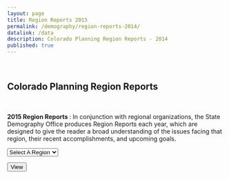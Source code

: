 ```yaml
---
layout: page
title: Region Reports 2015
permalink: /demography/region-reports-2014/
datalink: /data
description: Colorado Planning Region Reports - 2014
published: true
---
```


<br />

## Colorado Planning Region Reports

<br />

<p><strong>2015 Region Reports </strong>: In conjunction with regional organizations, the State Demography Office produces Region Reports each year, which are designed to give the reader a broad understanding of the issues facing that region, their recent accomplishments, and upcoming goals.</p>

<select id="regrpt" size="1">
<option value="" selected="selected">Select A Region</option>
<option value="https://drive.google.com/uc?export=download&id=0ByjImPUKASTTLVFRTDBzN3h6MW8">Region 1</option>
<option value="(https://drive.google.com/uc?export=download&id=0ByjImPUKASTTSnRfTHVROGc3Y00)">Region 2</option>
<option value="(https://drive.google.com/uc?export=download&id=0ByjImPUKASTTQmJQSGNfT0duNFE)">Region 3</option>
<option value="(https://drive.google.com/uc?export=download&id=0ByjImPUKASTTN0JVOTRBdkhjTEE)">Region 4</option>
<option value="(https://drive.google.com/uc?export=download&id=0ByjImPUKASTTTm9rdFVnSHZVV0k)">Region 5</option>
<option value="(https://drive.google.com/uc?export=download&id=0ByjImPUKASTTR3RDcU1SeS15MFU)">Region 6</option>
<option value="(https://drive.google.com/uc?export=download&id=0ByjImPUKASTTbGlYQ0dnTXJ1Mjg)">Region 7</option>
<option value="(https://drive.google.com/uc?export=download&id=0ByjImPUKASTTY0JvblM2M3VLV1k)">Region 8</option>
<option value="(https://drive.google.com/uc?export=download&id=0ByjImPUKASTTQ0lBZWFaVFNISkk)">Region 9</option>
<option value="(https://drive.google.com/uc?export=download&id=0ByjImPUKASTTVWE5TWVIX2poZFU)">Region 10</option>
<option value="(https://drive.google.com/uc?export=download&id=0ByjImPUKASTTRklHSnE1cTBpLWs)">Region 11</option>
<option value="(https://drive.google.com/uc?export=download&id=0ByjImPUKASTTMXZ4MnI4bTBnQmc)">Region 12</option>
<option value="(https://drive.google.com/uc?export=download&id=0ByjImPUKASTTZ1lLMTA0SFBXLUk)">Region 13</option>
<option value="(https://drive.google.com/uc?export=download&id=0ByjImPUKASTTQzdMY2NrdmlVSU0)">Region 14</option>
</select>
<p><input id="rr_submit" type="submit" value="View" /></p>

<script>

document.getElementById('rr_submit').addEventListener('click', function(){

  var sel = document.getElementById('regrpt');

  if (sel.options[sel.selectedIndex].value !== '') {
    var selectedreport = sel.options[sel.selectedIndex].value;
    window.open(selectedreport,'_blank');
  }

});


</script>
